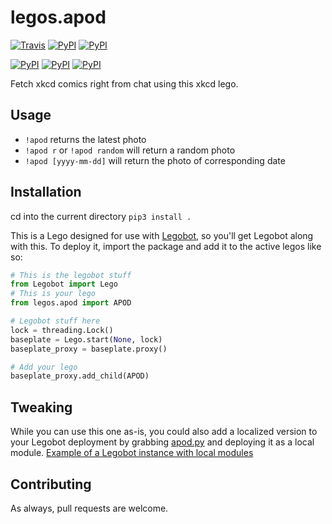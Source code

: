 # legos.apod

[![Travis](https://img.shields.io/travis/bbriggs/legos.xkcd.svg)]() [![PyPI](https://img.shields.io/pypi/pyversions/legos.xkcd.svg)]() [![PyPI](https://img.shields.io/pypi/v/legos.xkcd.svg)]()

[![PyPI](https://img.shields.io/pypi/wheel/legos.xkcd.svg)]() [![PyPI](https://img.shields.io/pypi/l/legos.xkcd.svg)]() [![PyPI](https://img.shields.io/pypi/status/legos.xkcd.svg)]()

Fetch xkcd comics right from chat using this xkcd lego.

## Usage

- `!apod` returns the latest photo
- `!apod r` or `!apod random` will return a random photo
- `!apod [yyyy-mm-dd]` will return the photo of corresponding date

## Installation
cd into the current directory
`pip3 install .`

This is a Lego designed for use with [Legobot](https://github.com/bbriggs/Legobot), so you'll get Legobot along with this. To deploy it, import the package and add it to the active legos like so:

```python
# This is the legobot stuff
from Legobot import Lego
# This is your lego
from legos.apod import APOD

# Legobot stuff here
lock = threading.Lock()
baseplate = Lego.start(None, lock)
baseplate_proxy = baseplate.proxy()

# Add your lego
baseplate_proxy.add_child(APOD)
```

## Tweaking

While you can use this one as-is, you could also add a localized version to your Legobot deployment by grabbing [apod.py](legos/apod.py) and deploying it as a local module. [Example of a Legobot instance with local modules](https://github.com/voxpupuli/thevoxfox/)

## Contributing

As always, pull requests are welcome.
